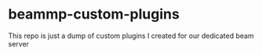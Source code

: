 # beammp-custom-plugins

This repo is just a dump of custom plugins I created for our dedicated beam server
